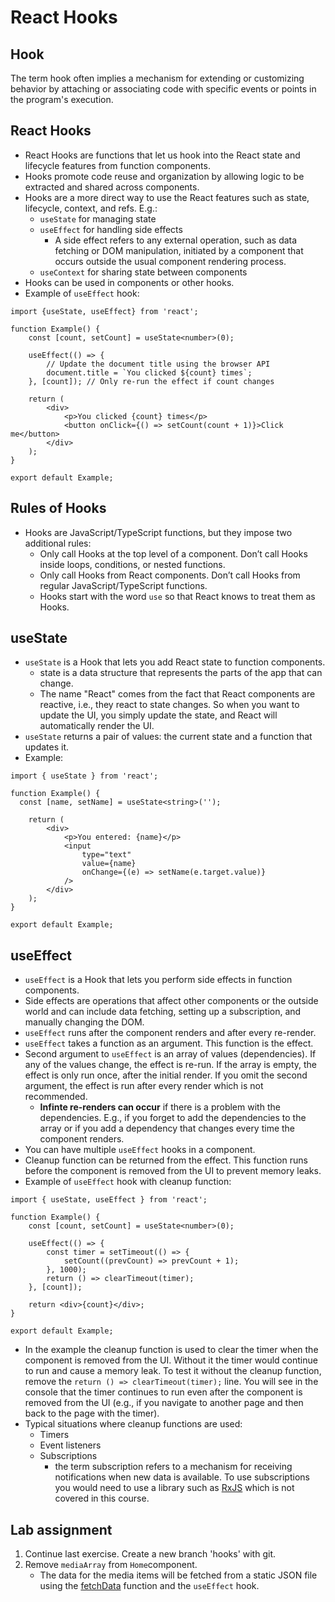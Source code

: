 # React Hooks

## Hook
The term hook often implies a mechanism for extending or customizing behavior by attaching or associating code with specific events or points in the program's execution.

## React Hooks
- React Hooks are functions that let us hook into the React state and lifecycle features from function components. 
- Hooks promote code reuse and organization by allowing logic to be extracted and shared across components.
- Hooks are a more direct way to use the React features such as state, lifecycle, context, and refs. E.g.:
    - `useState` for managing state
    - `useEffect` for handling side effects
      - A side effect refers to any external operation, such as data fetching or DOM manipulation, initiated by a component that occurs outside the usual component rendering process.
    - `useContext` for sharing state between components
- Hooks can be used in components or other hooks.
- Example of `useEffect` hook:

```tsx
import {useState, useEffect} from 'react';

function Example() {
    const [count, setCount] = useState<number>(0);

    useEffect(() => {
        // Update the document title using the browser API
        document.title = `You clicked ${count} times`;
    }, [count]); // Only re-run the effect if count changes

    return (
        <div>
            <p>You clicked {count} times</p>
            <button onClick={() => setCount(count + 1)}>Click me</button>
        </div>
    );
}

export default Example;
```

## Rules of Hooks
- Hooks are JavaScript/TypeScript functions, but they impose two additional rules:
    - Only call Hooks at the top level of a component. Don’t call Hooks inside loops, conditions, or nested functions.
    - Only call Hooks from React components. Don’t call Hooks from regular JavaScript/TypeScript functions.
    - Hooks start with the word `use` so that React knows to treat them as Hooks.

## useState
- `useState` is a Hook that lets you add React state to function components.
  - state is a data structure that represents the parts of the app that can change.
  - The name "React" comes from the fact that React components are reactive, i.e., they react to state changes. So when you want to update the UI, you simply update the state, and React will automatically render the UI.
- `useState` returns a pair of values: the current state and a function that updates it.
- Example:
```tsx
import { useState } from 'react';

function Example() {
  const [name, setName] = useState<string>('');

    return (
        <div>
            <p>You entered: {name}</p>
            <input
                type="text"
                value={name}
                onChange={(e) => setName(e.target.value)}
            />
        </div>
    );
}

export default Example;
```

## useEffect
- `useEffect` is a Hook that lets you perform side effects in function components.
- Side effects are operations that affect other components or the outside world and can include data fetching, setting up a subscription, and manually changing the DOM.
- `useEffect` runs after the component renders and after every re-render.
- `useEffect` takes a function as an argument. This function is the effect.
- Second argument to `useEffect` is an array of values (dependencies). If any of the values change, the effect is re-run. If the array is empty, the effect is only run once, after the initial render. If you omit the second argument, the effect is run after every render which is not recommended.
   - **Infinte re-renders can occur** if there is a problem with the dependencies. E.g., if you forget to add the dependencies to the array or if you add a dependency that changes every time the component renders.
- You can have multiple `useEffect` hooks in a component.
- Cleanup function can be returned from the effect. This function runs before the component is removed from the UI to prevent memory leaks.
- Example of `useEffect` hook with cleanup function:

```tsx
import { useState, useEffect } from 'react';

function Example() {
    const [count, setCount] = useState<number>(0);

    useEffect(() => {
        const timer = setTimeout(() => {
            setCount((prevCount) => prevCount + 1);
        }, 1000);
        return () => clearTimeout(timer);
    }, [count]);

    return <div>{count}</div>;
}

export default Example;
```
- In the example the cleanup function is used to clear the timer when the component is removed from the UI. Without it the timer would continue to run and cause a memory leak. To test it without the cleanup function, remove the `return () => clearTimeout(timer);` line. You will see in the console that the timer continues to run even after the component is removed from the UI (e.g., if you navigate to another page and then back to the page with the timer).
- Typical situations where cleanup functions are used:
    - Timers
    - Event listeners
    - Subscriptions
      - the term subscription refers to a mechanism for receiving notifications when new data is available. To use subscriptions you would need to use a library such as [RxJS](https://rxjs.dev/) which is not covered in this course. 
    
## Lab assignment
1. Continue last exercise. Create a new branch 'hooks' with git.
2. Remove `mediaArray` from `Home`component.
   - The data for the media items will be fetched from a static JSON file using the [fetchData](https://gist.github.com/ilkkamtk/0ef1b6b740e8f3a23a3fce2bd8233bd5) function and the `useEffect` hook.
